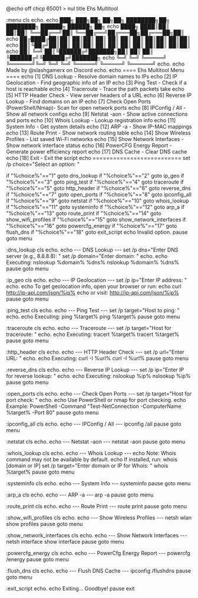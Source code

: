 @echo off
chcp 65001 > nul
title Ehs Multitool

:menu
cls
echo.
echo ███╗   ███╗██╗   ██╗██╗  ████████╗██╗    ████████╗ ██████╗  ██████╗ ██╗
echo ████╗ ████║██║   ██║██║  ╚══██╔══╝██║    ╚══██╔══╝██╔═══██╗██╔═══██╗██║
echo ██╔████╔██║██║   ██║██║     ██║   ██║       ██║   ██║   ██║██║   ██║██║
echo ██║╚██╔╝██║██║   ██║██║     ██║   ██║       ██║   ██║   ██║██║   ██║██║
echo ██║ ╚═╝ ██║╚██████╔╝███████╗██║   ██║       ██║   ╚██████╔╝╚██████╔╝███████╗
echo ╚═╝     ╚═╝ ╚═════╝ ╚══════╝╚═╝   ╚═╝       ╚═╝    ╚═════╝  ╚═════╝ ╚══════╝
echo.
echo Made by @slashgamerx on Discord
echo.
echo ==== Ehs Multitool Menu ====
echo [1] DNS Lookup                        - Resolve domain names to IPs
echo [2] IP Geolocation                    - Find geographic info of an IP
echo [3] Ping Test                         - Check if a host is reachable
echo [4] Traceroute                        - Trace the path packets take
echo [5] HTTP Header Check                   - View server headers of a URL
echo [6] Reverse IP Lookup                 - Find domains on an IP
echo [7] Check Open Ports (PowerShell/Nmap)- Scan for open network ports
echo [8] IPConfig / All                     - Show all network configs
echo [9] Netstat -aon                       - Show active connections and ports
echo [10] Whois Lookup                      - Lookup registration info
echo [11] System Info                       - Get system details
echo [12] ARP -a                            - Show IP-MAC mappings
echo [13] Route Print                       - Show network routing table
echo [14] Show Wireless Profiles            - List saved Wi-Fi networks
echo [15] Show Network Interfaces           - Show network interface status
echo [16] PowerCFG Energy Report            - Generate power efficiency report
echo [17] DNS Cache                         - Clear DNS cache
echo [18] Exit                              - Exit the script
echo ==========================
set /p choice="Select an option: "

if "%choice%"=="1" goto dns_lookup
if "%choice%"=="2" goto ip_geo
if "%choice%"=="3" goto ping_test
if "%choice%"=="4" goto traceroute
if "%choice%"=="5" goto http_header
if "%choice%"=="6" goto reverse_dns
if "%choice%"=="7" goto open_ports
if "%choice%"=="8" goto ipconfig_all
if "%choice%"=="9" goto netstat
if "%choice%"=="10" goto whois_lookup
if "%choice%"=="11" goto systeminfo
if "%choice%"=="12" goto arp_a
if "%choice%"=="13" goto route_print
if "%choice%"=="14" goto show_wifi_profiles
if "%choice%"=="15" goto show_network_interfaces
if "%choice%"=="16" goto powercfg_energy
if "%choice%"=="17" goto flush_dns
if "%choice%"=="18" goto exit_script
echo Invalid option.
pause
goto menu

:dns_lookup
cls
echo.
echo --- DNS Lookup ---
set /p dns="Enter DNS server (e.g., 8.8.8.8): "
set /p domain="Enter domain: "
echo.
echo Executing: nslookup %domain% %dns%
nslookup %domain% %dns%
pause
goto menu

:ip_geo
cls
echo.
echo --- IP Geolocation ---
set /p ip="Enter IP address: "
echo.
echo To get geolocation info, open your browser or run:
echo curl http://ip-api.com/json/%ip%
echo or visit: http://ip-api.com/json/%ip%
pause
goto menu

:ping_test
cls
echo.
echo --- Ping Test ---
set /p target="Host to ping: "
echo.
echo Executing: ping %target%
ping %target%
pause
goto menu

:traceroute
cls
echo.
echo --- Traceroute ---
set /p target="Host for traceroute: "
echo.
echo Executing: tracert %target%
tracert %target%
pause
goto menu

:http_header
cls
echo.
echo --- HTTP Header Check ---
set /p url="Enter URL: "
echo.
echo Executing: curl -I %url%
curl -I %url%
pause
goto menu

:reverse_dns
cls
echo.
echo --- Reverse IP Lookup ---
set /p ip="Enter IP for reverse lookup: "
echo.
echo Executing: nslookup %ip%
nslookup %ip%
pause
goto menu

:open_ports
cls
echo.
echo --- Check Open Ports ---
set /p target="Host for port check: "
echo.
echo Use PowerShell or nmap for port checking.
echo Example: PowerShell -Command "Test-NetConnection -ComputerName %target% -Port 80"
pause
goto menu

:ipconfig_all
cls
echo.
echo --- IPConfig / All ---
ipconfig /all
pause
goto menu

:netstat
cls
echo.
echo --- Netstat -aon ---
netstat -aon
pause
goto menu

:whois_lookup
cls
echo.
echo --- Whois Lookup ---
echo Note: Whois command may not be available by default.
echo If installed, run: whois [domain or IP]
set /p target="Enter domain or IP for Whois: "
whois %target%
pause
goto menu

:systeminfo
cls
echo.
echo --- System Info ---
systeminfo
pause
goto menu

:arp_a
cls
echo.
echo --- ARP -a ---
arp -a
pause
goto menu

:route_print
cls
echo.
echo --- Route Print ---
route print
pause
goto menu

:show_wifi_profiles
cls
echo.
echo --- Show Wireless Profiles ---
netsh wlan show profiles
pause
goto menu

:show_network_interfaces
cls
echo.
echo --- Show Network Interfaces ---
netsh interface show interface
pause
goto menu

:powercfg_energy
cls
echo.
echo --- PowerCfg Energy Report ---
powercfg /energy
pause
goto menu

:flush_dns
cls
echo.
echo --- Flush DNS Cache ---
ipconfig /flushdns
pause
goto menu

:exit_script
echo.
echo Exiting... Goodbye!
pause
exit
